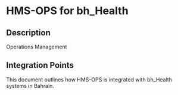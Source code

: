 # HMS-OPS for bh_Health

## Description

Operations Management

## Integration Points

This document outlines how HMS-OPS is integrated with bh_Health systems in Bahrain.
